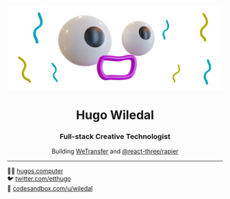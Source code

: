 <img src="misc/header.svg" />


<h1 align="center">Hugo Wiledal</h1>
<h3 align="center">Full-stack Creative Technologist</h3>

<p align="center">
  Building <a href="https://wetransfer.com">WeTransfer</a> and <a href="https://github.com/pmndrs/react-three-rapier">@react-three/rapier</a>
</p>

---

👨‍💻 <a href="https://hugos.computer">hugos.computer</a>  
🐦 <a href="https://twitter.com/etthugo">twitter.com/etthugo</a>  
🌠 <a href="https://codesandbox.com/etthugo">codesandbox.com/u/wiledal</a>  
